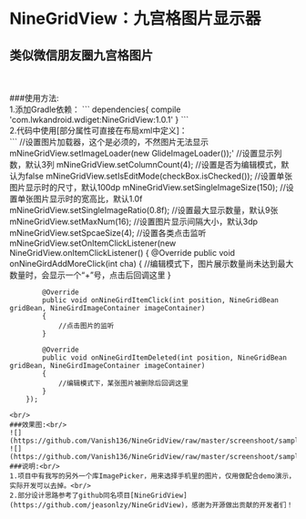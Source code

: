 NineGridView：九宫格图片显示器
====
类似微信朋友圈九宫格图片
------
<br/>
<br/>
###使用方法:<br/>
1.添加Gradle依赖：
```
dependencies{
         compile 'com.lwkandroid.wdiget:NineGridView:1.0.1'
    }
```
<br/>
2.代码中使用[部分属性可直接在布局xml中定义]：<br/>
```
//设置图片加载器，这个是必须的，不然图片无法显示
mNineGridView.setImageLoader(new GlideImageLoader());'
//设置显示列数，默认3列
mNineGridView.setColumnCount(4);
//设置是否为编辑模式，默认为false
mNineGridView.setIsEditMode(checkBox.isChecked());
//设置单张图片显示时的尺寸，默认100dp
mNineGridView.setSingleImageSize(150);
//设置单张图片显示时的宽高比，默认1.0f
mNineGridView.setSingleImageRatio(0.8f);
//设置最大显示数量，默认9张
mNineGridView.setMaxNum(16);
//设置图片显示间隔大小，默认3dp
mNineGridView.setSpcaeSize(4);
//设置各类点击监听
mNineGridView.setOnItemClickListener(new NineGridView.onItemClickListener()
        {
            @Override
            public void onNineGirdAddMoreClick(int cha)
            {
                //编辑模式下，图片展示数量尚未达到最大数量时，会显示一个“+”号，点击后回调这里
            }

            @Override
            public void onNineGirdItemClick(int position, NineGridBean gridBean, NineGirdImageContainer imageContainer)
            {
                //点击图片的监听
            }

            @Override
            public void onNineGirdItemDeleted(int position, NineGridBean gridBean, NineGirdImageContainer imageContainer)
            {
                //编辑模式下，某张图片被删除后回调这里
            }
        });
```
<br/>
###效果图:<br/>
![](https://github.com/Vanish136/NineGridView/raw/master/screenshoot/sample_pic_display.png)
![](https://github.com/Vanish136/NineGridView/raw/master/screenshoot/sample_pic_edit.png)
###说明:<br/>
1.项目中有我写的另外一个库ImagePicker，用来选择手机里的图片，仅用做配合demo演示，实际开发可以去掉。<br/>
2.部分设计思路参考了github同名项目[NineGridView](https://github.com/jeasonlzy/NineGridView)，感谢为开源做出贡献的开发者们！

